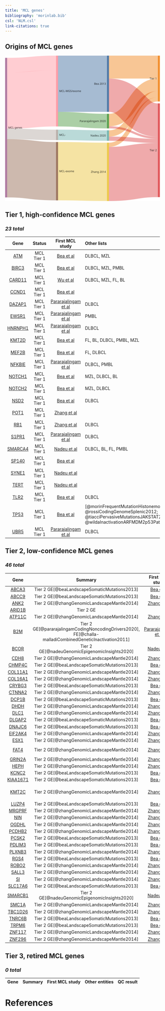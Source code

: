 ```yaml
---
title: 'MCL genes'
bibliography: 'morinlab.bib'
csl: 'NLM.csl'
link-citations: true
---
```


## Origins of MCL genes

![](MCL_sankey1-1.svg)

## Tier 1, high-confidence MCL genes

### *23 total*

|Gene|Status| First MCL study | Other lists |
|:-:|:-:|:---:|:----|
|[ATM](ATM)|MCL Tier 1|[Bea et al](papers/beaLandscapeSomaticMutations2013)|DLBCL, MZL|
|[BIRC3](BIRC3)|MCL Tier 1 |[Bea et al](papers/beaLandscapeSomaticMutations2013)|DLBCL, MZL, PMBL|
|[CARD11](CARD11)|MCL Tier 1 |[Wu et al](papers/wuGeneticHeterogeneityPrimary2016)|DLBCL, MZL, FL, BL|
|[CCND1](CCND1)|MCL Tier 1 |[Bea et al](papers/beaLandscapeSomaticMutations2013)||
|[DAZAP1](DAZAP1)|MCL Tier 1 |[Pararajalingam et al](papers/pararajalingamCodingNoncodingDrivers2020)|DLBCL|
|[EWSR1](EWSR1)|MCL Tier 1 |[Pararajalingam et al](papers/pararajalingamCodingNoncodingDrivers2020)|PMBL|
|[HNRNPH1](HNRNPH1)|MCL Tier 1 |[Pararajalingam et al](papers/pararajalingamCodingNoncodingDrivers2020)|DLBCL|
|[KMT2D](KMT2D)|MCL Tier 1 |[Bea et al](papers/beaLandscapeSomaticMutations2013)|FL, BL, DLBCL, PMBL, MZL|
|[MEF2B](MEF2B)|MCL Tier 1 |[Bea et al](papers/beaLandscapeSomaticMutations2013)|FL, DLBCL|
|[NFKBIE](NFKBIE)|MCL Tier 1 |[Pararajalingam et al](papers/pararajalingamCodingNoncodingDrivers2020)|DLBCL, PMBL|
|[NOTCH1](NOTCH1)|MCL Tier 1 |[Bea et al](papers/beaLandscapeSomaticMutations2013)|MZL, DLBCL, BL|
|[NOTCH2](NOTCH2)|MCL Tier 1 |[Bea et al](papers/beaLandscapeSomaticMutations2013)|MZL, DLBCL|
|[NSD2](NSD2)|MCL Tier 1 |[Bea et al](papers/beaLandscapeSomaticMutations2013)|DLBCL|
|[POT1](POT1)|MCL Tier 1 |[Zhang et al](papers/zhangGenomicLandscapeMantle2014)||
|[RB1](RB1)|MCL Tier 1 |[Zhang et al](papers/zhangGenomicLandscapeMantle2014)|DLBCL|
|[S1PR1](S1PR1)|MCL Tier 1 |[Pararajalingam et al](papers/pararajalingamCodingNoncodingDrivers2020)|DLBCL|
|[SMARCA4](SMARCA4)|MCL Tier 1 |[Nadeu et al](papers/nadeuGenomicEpigenomicInsights2020)|DLBCL, BL, FL, PMBL|
|[SP140](SP140)|MCL Tier 1 |[Bea et al](papers/beaLandscapeSomaticMutations2013)||
|[SYNE1](SYNE1)|MCL Tier 1 |[Nadeu et al](papers/nadeuGenomicEpigenomicInsights2020)||
|[TERT](TERT)|MCL Tier 1 |[Nadeu et al](papers/nadeuGenomicEpigenomicInsights2020)||
|[TLR2](TLR2)|MCL Tier 1 |[Bea et al](papers/beaLandscapeSomaticMutations2013)|DLBCL|
|[TP53](TP53)|MCL Tier 1 |[Bea et al](papers/beaLandscapeSomaticMutations2013)|[@morinFrequentMutationHistonemodifying2011; @rossiCodingGenomeSplenic2012; @tiacciPervasiveMutationsJAKSTAT2018; @wildaInactivationARFMDM2p53Pathway2004]|
|[UBR5](UBR5)|MCL Tier 1 |[Pararajalingam et al](papers/pararajalingamCodingNoncodingDrivers2020)|DLBCL|

## Tier 2, low-confidence MCL genes

### *46 total*

|Gene|Summary| First MCL study | Other entities | QC result |
|:-:|:--:|:-:|:-|:-|
|[ABCA3](ABCA3)|Tier 2 GE[@beaLandscapeSomaticMutations2013]|[Bea et al](papers/beaLandscapeSomaticMutations2013)|[@zhangGeneticHeterogeneityDiffuse2013]||
|[ABCC9](ABCC9)|Tier 2 GE[@beaLandscapeSomaticMutations2013]|[Bea et al](papers/beaLandscapeSomaticMutations2013)|||
|[ANK2](ANK2)|Tier 2 GE[@zhangGenomicLandscapeMantle2014]|[Zhang et al](papers/zhangGenomicLandscapeMantle2014)|[@zhangGeneticHeterogeneityDiffuse2013]||
|[ARID1B](ARID1B)|Tier 2 GE||[@reddyGeneticFunctionalDrivers2017]||
|[ATP11C](ATP11C)|Tier 2 GE[@zhangGenomicLandscapeMantle2014]|[Zhang et al](papers/zhangGenomicLandscapeMantle2014)|||
|[B2M](B2M)|Tier 2 GE[@pararajalingamCodingNoncodingDrivers2020], FE[@challa-malladiCombinedGeneticInactivation2011]|[Pararajalingam et al](papers/pararajalingamCodingNoncodingDrivers2020)|[@morinFrequentMutationHistonemodifying2011; @reichelFlowSortingExome2015]||
|[BCOR](BCOR)|Tier 2 GE[@nadeuGenomicEpigenomicInsights2020]|[Nadeu et al](papers/nadeuGenomicEpigenomicInsights2020)|[@jalladesExomeSequencingIdentifies2017]||
|[CDH8](CDH8)|Tier 2 GE[@zhangGenomicLandscapeMantle2014]|[Zhang et al](papers/zhangGenomicLandscapeMantle2014)|[@reddyGeneticFunctionalDrivers2017]||
|[CHMP4C](CHMP4C)|Tier 2 GE[@beaLandscapeSomaticMutations2013]|[Bea et al](papers/beaLandscapeSomaticMutations2013)|||
|[COL11A1](COL11A1)|Tier 2 GE[@zhangGenomicLandscapeMantle2014]|[Zhang et al](papers/zhangGenomicLandscapeMantle2014)|||
|[COL16A1](COL16A1)|Tier 2 GE[@zhangGenomicLandscapeMantle2014]|[Zhang et al](papers/zhangGenomicLandscapeMantle2014)|||
|[CRYBG3](CRYBG3)|Tier 2 GE[@beaLandscapeSomaticMutations2013]|[Bea et al](papers/beaLandscapeSomaticMutations2013)|||
|[CTNNA2](CTNNA2)|Tier 2 GE[@zhangGenomicLandscapeMantle2014]|[Zhang et al](papers/zhangGenomicLandscapeMantle2014)|||
|[DCP1B](DCP1B)|Tier 2 GE[@beaLandscapeSomaticMutations2013]|[Bea et al](papers/beaLandscapeSomaticMutations2013)|||
|[DHDH](DHDH)|Tier 2 GE[@zhangGenomicLandscapeMantle2014]|[Zhang et al](papers/zhangGenomicLandscapeMantle2014)|||
|[DLC1](DLC1)|Tier 2 GE[@zhangGenomicLandscapeMantle2014]|[Zhang et al](papers/zhangGenomicLandscapeMantle2014)|||
|[DLGAP2](DLGAP2)|Tier 2 GE[@beaLandscapeSomaticMutations2013]|[Bea et al](papers/beaLandscapeSomaticMutations2013)|||
|[DNAJC6](DNAJC6)|Tier 2 GE[@beaLandscapeSomaticMutations2013]|[Bea et al](papers/beaLandscapeSomaticMutations2013)|||
|[EIF2AK4](EIF2AK4)|Tier 2 GE[@zhangGenomicLandscapeMantle2014]|[Zhang et al](papers/zhangGenomicLandscapeMantle2014)|||
|[ESX1](ESX1)|Tier 2 GE[@zhangGenomicLandscapeMantle2014]|[Zhang et al](papers/zhangGenomicLandscapeMantle2014)|||
|[FAT4](FAT4)|Tier 2 GE[@zhangGenomicLandscapeMantle2014]|[Zhang et al](papers/zhangGenomicLandscapeMantle2014)|[@morinMutationalStructuralAnalysis2013; @parryWholeExomeSequencing2013]||
|[GRIN2A](GRIN2A)|Tier 2 GE[@zhangGenomicLandscapeMantle2014]|[Zhang et al](papers/zhangGenomicLandscapeMantle2014)|||
|[HEPH](HEPH)|Tier 2 GE[@zhangGenomicLandscapeMantle2014]|[Zhang et al](papers/zhangGenomicLandscapeMantle2014)|||
|[KCNC2](KCNC2)|Tier 2 GE[@beaLandscapeSomaticMutations2013]|[Bea et al](papers/beaLandscapeSomaticMutations2013)|||
|[KIAA1671](KIAA1671)|Tier 2 GE[@beaLandscapeSomaticMutations2013]|[Bea et al](papers/beaLandscapeSomaticMutations2013)|||
|[KMT2C](KMT2C)|Tier 2 GE[@zhangGenomicLandscapeMantle2014]|[Zhang et al](papers/zhangGenomicLandscapeMantle2014)|[@sarkozyMutationalLandscapeGray2021; @zhangGeneticHeterogeneityDiffuse2013; @zhouSporadicEndemicBurkitt2019]||
|[LUZP4](LUZP4)|Tier 2 GE[@beaLandscapeSomaticMutations2013]|[Bea et al](papers/beaLandscapeSomaticMutations2013)|||
|[MRGPRF](MRGPRF)|Tier 2 GE[@zhangGenomicLandscapeMantle2014]|[Zhang et al](papers/zhangGenomicLandscapeMantle2014)|||
|[NIN](NIN)|Tier 2 GE[@zhangGenomicLandscapeMantle2014]|[Zhang et al](papers/zhangGenomicLandscapeMantle2014)|||
|[OGDHL](OGDHL)|Tier 2 GE[@zhangGenomicLandscapeMantle2014]|[Zhang et al](papers/zhangGenomicLandscapeMantle2014)|||
|[PCDHB2](PCDHB2)|Tier 2 GE[@zhangGenomicLandscapeMantle2014]|[Zhang et al](papers/zhangGenomicLandscapeMantle2014)|||
|[PCSK2](PCSK2)|Tier 2 GE[@beaLandscapeSomaticMutations2013]|[Bea et al](papers/beaLandscapeSomaticMutations2013)|||
|[PDLIM3](PDLIM3)|Tier 2 GE[@beaLandscapeSomaticMutations2013]|[Bea et al](papers/beaLandscapeSomaticMutations2013)|||
|[PLXNB3](PLXNB3)|Tier 2 GE[@zhangGenomicLandscapeMantle2014]|[Zhang et al](papers/zhangGenomicLandscapeMantle2014)|[@spinaGeneticsNodalMarginal2016]||
|[RGS4](RGS4)|Tier 2 GE[@beaLandscapeSomaticMutations2013]|[Bea et al](papers/beaLandscapeSomaticMutations2013)|||
|[ROBO2](ROBO2)|Tier 2 GE[@zhangGenomicLandscapeMantle2014]|[Zhang et al](papers/zhangGenomicLandscapeMantle2014)|||
|[SALL3](SALL3)|Tier 2 GE[@zhangGenomicLandscapeMantle2014]|[Zhang et al](papers/zhangGenomicLandscapeMantle2014)|[@loveGeneticLandscapeMutations2012]||
|[SI](SI)|Tier 2 GE[@zhangGenomicLandscapeMantle2014]|[Zhang et al](papers/zhangGenomicLandscapeMantle2014)|||
|[SLC17A6](SLC17A6)|Tier 2 GE[@beaLandscapeSomaticMutations2013]|[Bea et al](papers/beaLandscapeSomaticMutations2013)|||
|[SMARCB1](SMARCB1)|Tier 2 GE[@nadeuGenomicEpigenomicInsights2020]|[Nadeu et al](papers/nadeuGenomicEpigenomicInsights2020)|||
|[SMC1A](SMC1A)|Tier 2 GE[@zhangGenomicLandscapeMantle2014]|[Zhang et al](papers/zhangGenomicLandscapeMantle2014)|||
|[TBC1D26](TBC1D26)|Tier 2 GE[@zhangGenomicLandscapeMantle2014]|[Zhang et al](papers/zhangGenomicLandscapeMantle2014)|||
|[TNRC6B](TNRC6B)|Tier 2 GE[@beaLandscapeSomaticMutations2013]|[Bea et al](papers/beaLandscapeSomaticMutations2013)|||
|[TRPM6](TRPM6)|Tier 2 GE[@beaLandscapeSomaticMutations2013]|[Bea et al](papers/beaLandscapeSomaticMutations2013)|||
|[ZNF117](ZNF117)|Tier 2 GE[@zhangGenomicLandscapeMantle2014]|[Zhang et al](papers/zhangGenomicLandscapeMantle2014)|||
|[ZNF296](ZNF296)|Tier 2 GE[@zhangGenomicLandscapeMantle2014]|[Zhang et al](papers/zhangGenomicLandscapeMantle2014)|||

## Tier 3, retired MCL genes

### *0 total*

|Gene|Summary| First MCL study | Other entities | QC result |
|:-:|:--:|:-:|:-|:-|


# References

